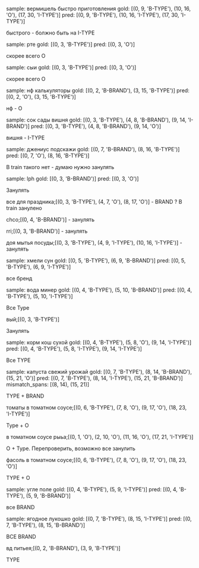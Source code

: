 sample: вермишель быстро приготовления
  gold: [(0, 9, 'B-TYPE'), (10, 16, 'O'), (17, 30, 'I-TYPE')]
  pred: [(0, 9, 'B-TYPE'), (10, 16, 'I-TYPE'), (17, 30, 'I-TYPE')]

быстрого - болжно быть на I-TYPE

sample: рте
  gold: [(0, 3, 'B-TYPE')]
  pred: [(0, 3, 'O')]

скорее всего O

sample: сыи
  gold: [(0, 3, 'B-TYPE')]
  pred: [(0, 3, 'O')]

скорее всего O

sample: нф калькуляторы
  gold: [(0, 2, 'B-BRAND'), (3, 15, 'B-TYPE')]
  pred: [(0, 2, 'O'), (3, 15, 'B-TYPE')]

нф - O

sample: сок сады вишня
  gold: [(0, 3, 'B-TYPE'), (4, 8, 'B-BRAND'), (9, 14, 'I-BRAND')]
  pred: [(0, 3, 'B-TYPE'), (4, 8, 'B-BRAND'), (9, 14, 'O')]

вишня - I-TYPE


sample: джениус подскажи
  gold: [(0, 7, 'B-BRAND'), (8, 16, 'B-TYPE')]
  pred: [(0, 7, 'O'), (8, 16, 'B-TYPE')]

В train такого нет - думаю нужно занулять

sample: lph
  gold: [(0, 3, 'B-BRAND')]
  pred: [(0, 3, 'O')]

Занулять

все для праздника;[(0, 3, 'B-TYPE'), (4, 7, 'O'), (8, 17, 'O')] - BRAND ? В train занулено

chco;[(0, 4, 'B-BRAND')] - занулять

rri;[(0, 3, 'B-BRAND')] - занулять

доя мытья посуды;[(0, 3, 'B-TYPE'), (4, 9, 'I-TYPE'), (10, 16, 'I-TYPE')] - занулять

sample: хмели сун
  gold: [(0, 5, 'B-TYPE'), (6, 9, 'B-BRAND')]
  pred: [(0, 5, 'B-TYPE'), (6, 9, 'I-TYPE')]

  все бренд

sample: вода минер
  gold: [(0, 4, 'B-TYPE'), (5, 10, 'B-BRAND')]
  pred: [(0, 4, 'B-TYPE'), (5, 10, 'I-TYPE')]

Все Type

вый;[(0, 3, 'B-TYPE')]

Занулять


sample: корм кош сухой
  gold: [(0, 4, 'B-TYPE'), (5, 8, 'O'), (9, 14, 'I-TYPE')]
  pred: [(0, 4, 'B-TYPE'), (5, 8, 'I-TYPE'), (9, 14, 'I-TYPE')]

Все TYPE


sample: капуста свежий урожай
  gold: [(0, 7, 'B-TYPE'), (8, 14, 'B-BRAND'), (15, 21, 'O')]
  pred: [(0, 7, 'B-TYPE'), (8, 14, 'I-TYPE'), (15, 21, 'B-BRAND')]
  mismatch_spans: [(8, 14), (15, 21)]

TYPE + BRAND



томаты в томатном соусе;[(0, 6, 'B-TYPE'), (7, 8, 'O'), (9, 17, 'O'), (18, 23, 'I-TYPE')]

Type + O


в томатном соусе рыьа;[(0, 1, 'O'), (2, 10, 'O'), (11, 16, 'O'), (17, 21, 'I-TYPE')]

O + Type. Перепроверить, возможно все занулить


фасоль в томатном соусе;[(0, 6, 'B-TYPE'), (7, 8, 'O'), (9, 17, 'O'), (18, 23, 'O')]

TYPE + O


sample: угле поле
  gold: [(0, 4, 'B-TYPE'), (5, 9, 'I-TYPE')]
  pred: [(0, 4, 'B-TYPE'), (5, 9, 'B-BRAND')]

все BRAND


sample: ягодное лукошко
  gold: [(0, 7, 'B-TYPE'), (8, 15, 'I-TYPE')]
  pred: [(0, 7, 'B-TYPE'), (8, 15, 'B-BRAND')]

ВСЕ BRAND


вд питьея;[(0, 2, 'B-BRAND'), (3, 9, 'B-TYPE')]

TYPE